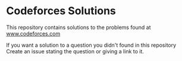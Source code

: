 # Codeforces Solutions

This repository contains solutions to the problems found at www.codeforces.com

If you want a solution to a question you didn't found in this repository 
Create an issue stating the question or giving a link to it.

